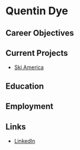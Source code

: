 # Quentin Dye

## Career Objectives 

## Current Projects

+ [Ski America](ski-america/)

## Education 

## Employment

## Links 

+ [LinkedIn](https://www.linkedin.com/in/quentin-dye-8a23a5192/)